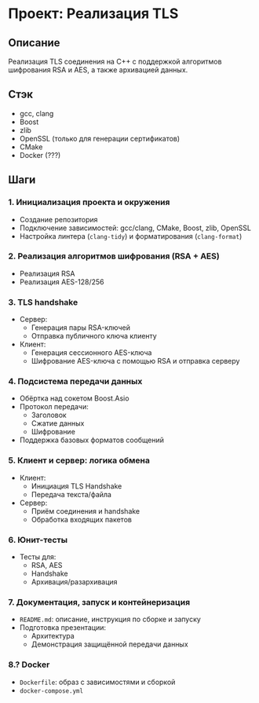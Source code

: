 # Проект: Реализация TLS

## Описание
Реализация TLS соединения на C++ с поддержкой алгоритмов шифрования RSA и AES, а также архивацией данных.

## Стэк
- gcc, clang
- Boost
- zlib
- OpenSSL (только для генерации сертификатов)
- CMake
- Docker (???)

## Шаги

### 1. Инициализация проекта и окружения
- Создание репозитория
- Подключение зависимостей: gcc/clang, CMake, Boost, zlib, OpenSSL
- Настройка линтера (`clang-tidy`) и форматирования (`clang-format`)

### 2. Реализация алгоритмов шифрования (RSA + AES)
- Реализация RSA
- Реализация AES-128/256

### 3. TLS handshake
- Сервер:
    - Генерация пары RSA-ключей
    - Отправка публичного ключа клиенту
- Клиент:
    - Генерация сессионного AES-ключа
    - Шифрование AES-ключа с помощью RSA и отправка серверу

### 4. Подсистема передачи данных
- Обёртка над сокетом Boost.Asio
- Протокол передачи:
    - Заголовок
    - Сжатие данных
    - Шифрование
- Поддержка базовых форматов сообщений

### 5. Клиент и сервер: логика обмена
- Клиент:
    - Инициация TLS Handshake
    - Передача текста/файла
- Сервер:
    - Приём соединения и handshake
    - Обработка входящих пакетов

### 6. Юнит-тесты
- Тесты для:
    - RSA, AES
    - Handshake
    - Архивация/разархивация

### 7. Документация, запуск и контейнеризация
- `README.md`: описание, инструкция по сборке и запуску
- Подготовка презентации:
    - Архитектура
    - Демонстрация защищённой передачи данных

### 8.? Docker
- `Dockerfile`: образ с зависимостями и сборкой
- `docker-compose.yml`

